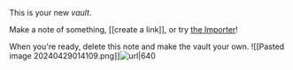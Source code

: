 This is your new *vault*.

Make a note of something, [[create a link]], or try [the Importer](https://help.obsidian.md/Plugins/Importer)!

When you're ready, delete this note and make the vault your own.
![[Pasted image 20240429014109.png]]![url|640](https://urobot.kaist.ac.kr/wp-content/uploads/2022/11/1_cut.png)
